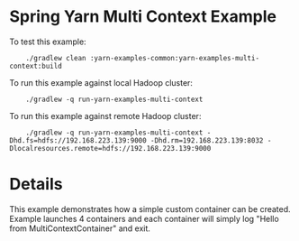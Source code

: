 Spring Yarn Multi Context Example
=================================

To test this example:

		./gradlew clean :yarn-examples-common:yarn-examples-multi-context:build

To run this example against local Hadoop cluster:

		./gradlew -q run-yarn-examples-multi-context

To run this example against remote Hadoop cluster:

		./gradlew -q run-yarn-examples-multi-context -Dhd.fs=hdfs://192.168.223.139:9000 -Dhd.rm=192.168.223.139:8032 -Dlocalresources.remote=hdfs://192.168.223.139:9000

# Details

This example demonstrates how a simple custom container can be created.
Example launches 4 containers and each container will simply log
"Hello from MultiContextContainer" and exit.
